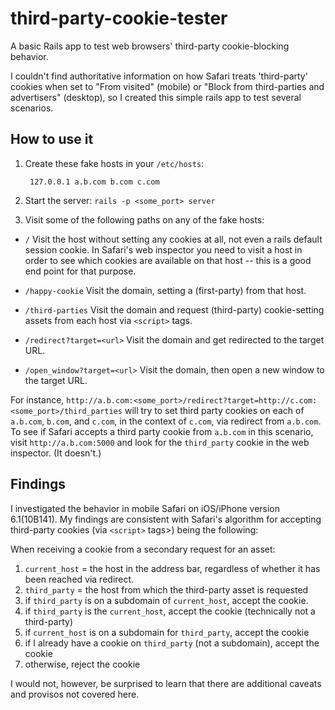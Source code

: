 third-party-cookie-tester
=========================

A basic Rails app to test web browsers' third-party cookie-blocking behavior.

I couldn't find authoritative information on how Safari treats 'third-party' cookies when set to "From visited" (mobile) or "Block from third-parties and advertisers" (desktop), so I created this simple rails app to test several scenarios.

How to use it
-------------

1. Create these fake hosts in your `/etc/hosts`:

        127.0.0.1 a.b.com b.com c.com

2. Start the server: `rails -p <some_port> server`

3. Visit some of the following paths on any of the fake hosts:

* `/`
Visit the host without setting any cookies at all, not even a rails default session cookie. In Safari's web inspector you need to visit a host in order to see which cookies are available on that host -- this is a good end point for that purpose.

* `/happy-cookie`
Visit the domain, setting a (first-party) from that host.

* `/third-parties`
Visit the domain and request (third-party) cookie-setting assets from each host via `<script>` tags.

* `/redirect?target=<url>`
Visit the domain and get redirected to the target URL.

* `/open_window?target=<url>`
Visit the domain, then open a new window to the target URL.

For instance, `http://a.b.com:<some_port>/redirect?target=http://c.com:<some_port>/third_parties` will try to set third party cookies on each of `a.b.com`, `b.com`, and `c.com`, in the context of `c.com`, via redirect from `a.b.com`. To see if Safari accepts a third party cookie from `a.b.com` in this scenario, visit `http://a.b.com:5000` and look for the `third_party` cookie in the web inspector. (It doesn't.)

Findings
--------

I investigated the behavior in mobile Safari on iOS/iPhone version 6.1(10B141). My findings are consistent with Safari's algorithm for accepting third-party cookies (via `<script>` tags>) being the following:

When receiving a cookie from a secondary request for an asset:

1. `current_host` = the host in the address bar, regardless of whether it has been reached via redirect.
1. `third_party` = the host from which the third-party asset is requested
1. if `third_party` is on a subdomain of `current_host`, accept the cookie.
1. if `third_party` is the `current_host`, accept the cookie (technically not a third-party)
1. if `current_host` is on a subdomain for `third_party`, accept the cookie
1. if I already have a cookie on `third_party` (not a subdomain), accept the cookie
1. otherwise, reject the cookie

I would not, however, be surprised to learn that there are additional caveats and provisos not covered here.
